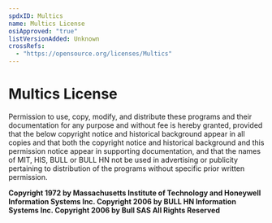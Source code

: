 ```yaml
---
spdxID: Multics
name: Multics License
osiApproved: "true"
listVersionAdded: Unknown
crossRefs: 
  - "https://opensource.org/licenses/Multics"
---
```


# Multics License

Permission to use, copy, modify, and distribute these programs and their documentation for any purpose and without fee is hereby granted, provided that the below copyright notice and historical background appear in all copies and that both the copyright notice and historical background and this permission notice appear in supporting documentation, and that the names of MIT, HIS, BULL or BULL HN not be used in advertising or publicity pertaining to distribution of the programs without specific prior written permission.

**Copyright 1972 by Massachusetts Institute of Technology and Honeywell Information Systems Inc. Copyright 2006 by BULL HN Information Systems Inc. Copyright 2006 by Bull SAS All Rights Reserved**
